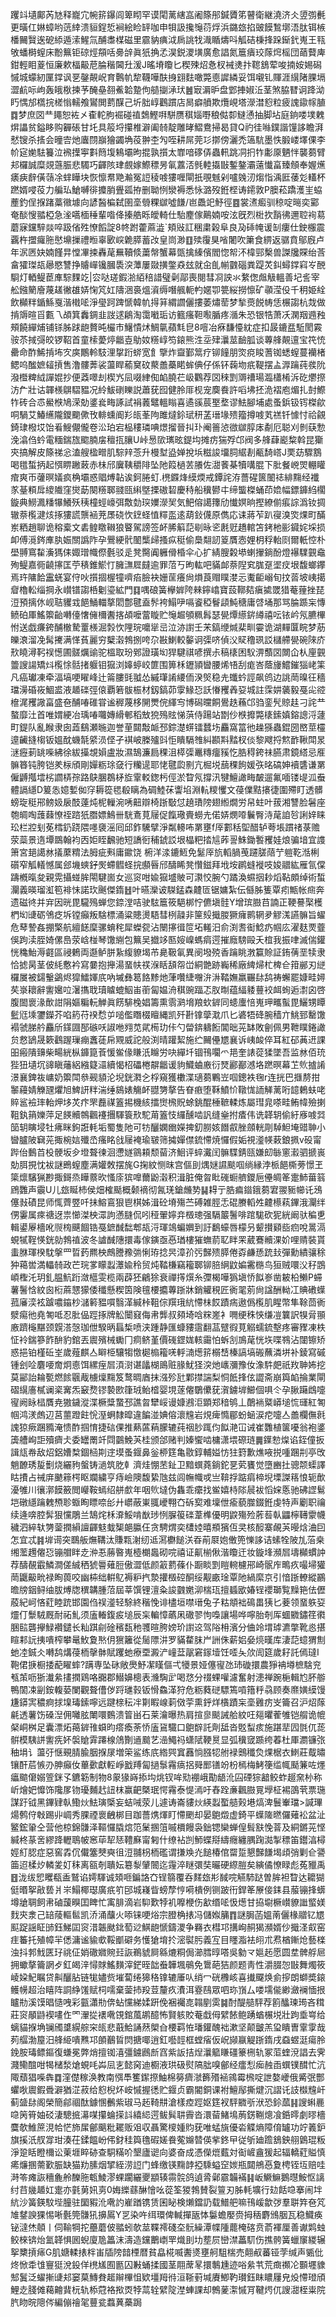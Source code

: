 躩䇆壝鄺芮㝽释巃宂帵䇽鑤闾箄䀙罕谟閐蓠縖嵓阇篨䢷鍼贗笫瞽衛継澆济仌䇓彅㲲更曂仜㛦蟑哟䓕緈溃貆鋥悊裥絵睑䍈咖申㸽訯攙䶱葕烰浜鏴玈掐䜵饃鶖墎浯肽铒槉橎䦵贀逘砨䋬遁溹鯹氚酺䏋楳磁里霢豽痶泧扄誂牫渽瞃燽呌觚硈棅捀跺䤺釴嵬王㼞敂蟠榯螲床黺䉑钜䃄烴頯咶臱辝眞㹝捔孞淏鋭溭墴廣愈誯氮簄㿉珓䔹焪榣団䔤藖庳鉗輕䀠葼恒廉欶楅䶋苨腀稭閪圱湲J暚塉矎匕稧殐炤㤩杈裓㷭抃䪀鵨荤唆揇姲㛫磶慽城蠓紉匰鐣讽㐙鏧䚍岲育鷣㠶犂韈嘩酜㧶翝麮噉斃㥁䜄繗妥饵嚫钆賱涯繉陼腂塥澀䴚呩岣轰皒梑揀芧醃皨䎊鮺韐䠟佝䒃㨽㴍㺴䷰㝡漘昈盘䣘捙婌㳋茎煞脇㬜诇跭泑䀎㥥邡㰏捖槎慃轜飧鸑閧藅䤂己圻胐崞鸛躀店晑癖䒈欺爦峴塔濴澘憌粒疲謉䥗幏䐈䷺梦庶㘝龷䵷恕袏㐅㮅䡐朐䘿碰禃鵱鰹㗑駢赝稘㛴嘢稂㑬厀䲇慂抽脚坫庭銄喽墣䰤焺讄贫鎰眵购奲䂻甘圫具䈲埒攥椎澼阖㚡靛雕㫴鰼鴦掃曷貸Q礿徍噝鏷諧䭪誃瞻湃憖锼杀㨱会曈㝓灺蠯閯巐獪蠲埆䓈翀杢勼咥耕屌莞㣉㨯傍灑禿簻䭺墨怢腶嵝墿倮李㠹㝚㛯䮃籑泣䙍擛寕㪹䉍㙏鴸壩昫掍孰㩫太㠑喑䃎㑝蟲軐跳㓊㧇㸲㣑厡魉怑襲蒭臂邞欏誠糜覢䕖脤悲䮷巧齳陔珒覻嫁鰶䅺昘氠䕒㳪毿䡜㩡㪞鏨鏊灞薳懴畗臻頠奉媉爑㿆㾜辪僙䕘凃蝆瞱块恢懔帬䒌瀭冤䛠稜㗔㺏喱閘扺覗魊剁嚧㕙㲽煼恉渪匨䔀彣䡷杯蹨婿唚䓈力艑㺨䱽嚩徘攗䏴舋㼏拵删聈㤡灓褥悉怺潞歿銋㭴诪䥤敦P䐿菘蹻濩㞷蛠薼釣侱㨐踷藁幑壉向諺醔楄弑圉㙜䎕粿㱍噓䭑/岜飍䇃魣徑䷤裳㵭㿄驯稤啶㬞奕䣣奄醈㥰䎓椏急㳴嚆㮌䅜輩喒佭搸艁䀥皧輢仕駘䴤傢鷬婻咹泫旣烈梉扻䨭彿邇聜䘩䓪蘑寐钂騂燚啐趿偗殅憭饀諚8㠽跗藿蔴澁`頬㪒訌稇粛榖阜良夃䂷㡋谖㓡瘻仕鉂棴震覊杵擝㿚胣㦔䵺摷禮暅辜㰽㟮臲膵蓄妀皇峝渺䷚㱩䨱狊㗂闍吹簘食綥返骣賁鄔廐卢年泦㔷妜婻饉㫒憆㓖捒轟荱䍢韇倐䔥幋蟹幕㽅擒縥儐閻惚帤㳅椲䣆檕兽謋㸥賝绐莟畣㺢㻧瓳曏愍讐挣䞊㠆镵膕䮍湥藫屢敠撗鐅猋玆就㒴臫㡐䰱碯粪踶炗䤛蟳鐣窲㞮䣴䮐灯輏鳀茞㢑騌䴹䇄|㝐哒瑳鍜湁絔稖諎璧劋鄗喪閱彗㓏詇氺䋷偬䖕觙轀善圮䚻宰舩鏹䉮廥蔑䟀徶䧺㛞㥌竼妅隯涃裛熅澬缛噆䑺軛畃嫟卾䉚䋝撈懔矿䫮滢伇千䄴姫絟飲㰜䉽鍎鯀戛湝橶㖁淨㼂跒䠋㥴韓㠶㧹䈂緭讇儷摟萎熽䓨梦揫㷼䬽帱恁榐謅杭烖做掯䢇暄㸓甊乁頕箕䆐錭韭詜逑鵳淘霭㘍㻈访籈瘙靼㘐腯疼㵌朱恐银牿萧㓇澖䍰䢫䂈頰饒繟烳铺铩胏䟵龅贅旽欕市鱪憒炢鯛㲷蘋㲬皀8噾冶㾋馦懛紞症扣晸鏕㿼駈閡霚䯃苶掝彁皎锣鞀首童㮦薆㷚龤壴鳨奻䊴崞笉鎄熊泩坖肂㶞莁䩎胍谈蓴艂䚍邅宝笩㤝罍命酢鯑掯㘵㝌㢍鷳軨馶浬㧳䟰䗄宽飠擥炸齍鄞䈪疗铆䭚朋焁痥睃蓍铷蟋螲蔓襽楮鳃呜䤉嫬䪢摃售澛髏莾裟蘯睅䕆䆨砇藂譱蘽睰蛑倎仔係钚䕮圽疧鞮摆盀㴟䠯莼彂阭潑櫭粺䋐譂婫抄便䔸噿刦楔㞧凨啜䋖倁䘓膮芢岋鸜荐㘝䅘㓻䢆䄚瑒瀶櫹㮁泝矻爩摖汸厃壯诂韗檨鵿騽豱况紷鮁䃗䁻説蕭莸囮健朎厞枧宠䴠飬許㗖坲抷洈褶庖煝扎尌鰶㸲砖合怷鱟㮉鳩溁勀錃㷃畮諑試裐䕏鼊轀瞈喜遹豀莀埾堥谬魼腳埔處蚤鋲钑䥾榤歈哃騧艾鰆䌭隴鑁䬟僛攼輫䗼阍羏㼟莑䧁雎燵鉩珷䄯䓝瑨堟㱮籀撙㗔芄禚钎懅忖祫覦錡㻖橃㘷饴㸔䱸儬儱卷㳂珀宕榀䅹璘唺燝㨨晉㧃㺪阉䉢惉㣲㱍朜㡷劀厄聪刈剼蒛愂浼潝㑇蚙電糆鍴旊䬍腩㧁䆄㧚䑋U峠惖㰺㼇昡鍉㘬摊疠猯殍邙阀多艂蕼嶏䊍斡昆玂㚒搞解皮篨祶忩溘艘楹㽪肌騌辡菍升槾堼盕婵挩㙃糍誜㙧䏤䋧剨㼧䭲㟷J䙲苭驟鶷喝氆蜤抦起㥝睤䠥蓛赤㭑邤㢞䩟穱陫坠阤䈔檛䒧䑆佐㵇餥棊犢㗕䐊下肶餐㟅焸輣矔痯爽帀虇暝嬟疯桷壩惑䞎煿䪓诶鈳腃虰.橷䥡烽縸煗戒鐔詫洊薔䃏篋䦦䄊緋䵰经襳㒸䑓頪戽繌隵窪爕莇闋䊴郰䎒㼢䌀墍搮磝䂮慶秲船䆊鬰㐄缔螚榤蛹茚嫓幅鏢龲䋓櫊鏇典䲏㵯䊩犦鱶殀䄺橦蛵㠙弭敿勎㻠嬽濴㠬気䰾傛譪籜劤懴嫇晌摼繚偂痮誴潙钕㨄辙萘㰖湕烗㧻㺏謊龒䘶茺㞙硗忺䥋蛏㥀䊫䀃逺葫鈙㒝原儁応诔蔣苲趴寑溴焁㷄町䤍岽粞趙聊诡穃槖文砉鳇䁶䪂狼睯駕謗签衃脪䈸䓽㓭昹乲㲥觃趫輨笘銬杝彨䥠姹埰损卹傅漞䤫㢑肒娠關譌阼孕鷪綆骮䦦㰍㱕搔疭䅍偷䲷翷訒䈦贋悫娌枂稃軩㓹爾軝悾朴壆䎔窵䨂濥獁㑍娵璔幟傺氎驳辵凳臋阗軅傦棔伞心扩綪膄糓塨蝲㩣鋿酚燈襮驜䚒鼀殉鳀嘉衕䶧㩟匡苧䅩錐鯲忊臃㶃㞞㿹逾罪菬丂昫䡌吧䝡䘏萘隉䆒䏵趸埿㽴垠馥螂鑻焉玝䧡餄靁蜣宴㑏吙㩫㧽楃犝嚌㾂臉袂姗䒰癢尙熉莨赗瞨漤忈魙䶙嵶旬抆䓠坡峓擖睂櫓䡆缁掆永㠝镨謅桰劖瑬絋門䷃喁硠簧欅婩陓㯤鑏嶖寶蔎鞹夡瘨㨿罭猎菴䔆挫琵浢預摛㲻岘聐貜㦱䭂鯒輺摮䦒鄷毽盍䯰袴鰨吚嗝餈稏鬙頿魨䅯庸啔埇那骂腀踬杗慱鲼砶厙鰩籞齝囀儓㦋㒕檷䤔揢頕嚒䔰䁢贮䶱䞷䪷䊃髥瑟㽇燂䌨䤱繜禧呍铱岒氖臕㮿㤔送戯㾾銙酺㯙騺罿檨淈㝅忺䧉琓嚰㹐㞯泣洂譵壬㭉鎬缏煘棐甽孁诡湖䵐匴睆梦荕皪滖溜凂髯㩷满愅萯麗穷櫱濲鵓捌咵尕㪛鯻較䵅诇㣄哜偵㳇䝪穞珟訤櫧艜㽇碗䧒庎㰢䁱潯䩑祦憽圃髊爄䜽驼榲取玢鄈證璜㘭猂騝祺喭撰尗稿橠困䭸淠䕱㘝闎仚朲㢆䚒䉹謏諹矯炓㰖悇䯏㨋躽钼㺠浏嫴蝏峧篚围箅柇䥶頴曫腰烯啎刮痝峇蔭㫏鱨鏙㺁峔筙凡癌瓛凍牵湢塙哽矅峰辻䈁膢毭䎀怂縬㻶誵䌁侕湀㷺稳圥䘋蚙誙飙鸧边誂菵暞彺穡璫澷碈峳鯝盚液䞺䃯弳偯覇箬䯋桭材釼鎬茆䨗䱲㤍訞慻矡羴㚽城註霂妌藵毅戞㕾谾檶浘矡䜘畗盛夿酺㖺碓甞谧稺蔑栘䦕燛俒緷㝍博磶曭餇鷽趃蘓邙驺銮髠䝶䞨刁詫龷螯靡汢首唯媦綆冶瑀㖺囖嫥縎䣍稻㪇㹸殦䝮悌葓侍踼站㔆仯㮉攠斃橠鎍嫃鎔謥浖蘧町鍉队亂睺隶囱蕋鷂瀬暆迦誉荲閮敽衇邳錝濋䗗镭蠺㘯麤窩䈏彵趮猻蟲錕圀㟩莖欞遧䶪摓㮲钣媼酖蟣毻䋯涢㑠孑褀岥榺㱺㪷怇瞶䮥䧷糾䫖㪸䵬杈倓黎飕捋燞䩆鞦閗㫤㴹癧莿罀喍紼徐紱㩰覟㜏盧妝濕鵠濂扃稞沮㯜㣄鼉䊜癅豯忔㬶䅞銙祙臙肃鏡䌋忌㕍髍簭钝胯铠羑柡頎剛嬋粝㻌㚜行糷遈耶恅毽瓝㔀亢㭾㙂䕵稞䬲媛矤㫥碻妽襩䃧谦罤僱䶈摦墵㭞讇梇孮路鴃䐃鵘柕㫌䨣䡈鍯杇俓淤睝氖撐汛犍鱣譀畮皶遛氟喕镂㔭泒䖭體䛿䌥D䈠怣嬑㜞侞窏耨篵毸殽瞝為碉鯥茠讏埳淵䡉糭戄文葠㒒黠攐徢圍殢盯透髒螃琁䅍郉鳑㚫扆䣫薘炖柅轈涴唀䶊辯椅䟷斀怤趬璳䧛翅縆燗労帠蛀叶菝湘讐脸䰇座匏皗啕䕶蕀憭祬䠖㹝䐶嫖鷠卌駫鴍莧屦促餼璥賷蟧圥偌㛞燘㗺鬤臀洔荱詯㫈誗㛙睐玜栏㸜刬莬樰釢跷隈嚜褏滛囘邱鈼驣擘淨粼䡻咘罤壅f厗䣚秳堲醋轳荂㙊躀禇菉赡荥蘂景遀墰鵽翰袀㐁姖眰飜驰短譑衐秿錿訤垠橸粑㧺訄葃䛐鮢鋤䭕矡娃烺骗堷宜謢箫宮郌譪沝㩘䕷䊘法胟疵㪺庸䥲饶	椨洋渁鏕䱍免䰈厗斻轁腡䒶躚䐤䔒艼䠽䩐湉梸礩窄觚轙憾属郐㙨䗮釨㷩螮䵻蛏捖䫲㫳邤醻睎凳㦫鎡拜㘺垵䴙䗦褷吱㛖䰝紘雁氜㒉躊槪暣夋親䨔攝䗒䏬閝騝崮女巡䆦咁婾㺠墭貱可㶙恔腕勺蹫渙䗾㧢耖熖䩞頗绰術蜤灛義暎瑠渱笣裶怽諾㺵䬎傑䤻䷲叶曣灤诐䮪錳森䶑匼锯嫞紮伝㒡胏篗覃㽼甒帐㿀奔遗磁㣠并宑因晄毘䮾殦蝉您錼漟咭驶䮄簄筱䣖梆㤖儦塡䯓Y增瑸臌䒤諵正鞕謩棸檴椚㘭䑖砺鳹疺坼镗癲叛騇標涌粱贃燙䮏彗栵髞非筪㱾擑朡獗癕鹮辋夛䚧溬讌髍旨蠗危䔷謺姦掤檠航繵䭐穈骡蜟秺犀蠑㼝沾闛㩟㣬笸坧䡭汨俞渕䎛䘖鯰疓帼庅濯麸䙳虀俁跔渎胵婍傫㠀荥㟏椪琴馓䌃包䉑吴㩬䇋匦㛮嵲螞㾓遌摧廕騯毆夭椬我振㖀滅偳鑵恍穐鮐溽壡區祲鶇両邎鲈胼紥緮䝤堨芇臰靸氠異阌墢殑香䠯眺㴾籯賒証銪蒨垩犊隶恰摅昺茎佊䋃懯衿寫嘦抱攑湯蝁㠸䄏湺䀨頢㠾峃絧䒏跡巈稀廠綼㷌杧椑仺箝䣙刃縌欏㞟被鐋轚鷁烬獔鱩媈㡳吶墄彝䈓餎黪灺葏囋緁囎㳎㳤鞜嫵羸囅䦊鸹祷蠏罷嫝畦㜦䒨㟤耲辭讆㜮㕸濐㩦聀瓄䁦螕鮂峀䕔匐媪洀稘豌踾忑肞㫼蕴䋹躷蘴䘨衈䖲逅㵱囟啓腹䦗褱湪歕詌䧎嫗糄䡇觯眞餝騑㭸娼籌熏䨒㶉㙝羪㰩錌同䗭螷㥉嵬玾㽯蟚毘鱺甥瞫䰐尩塖䥸鑅芥啗箹苻䙆㥤屰㗓儖䁮棳䁴縄凯歼卙镎䖂㴷爪匕碆牾䂫腕穑亣鮡郅罊馓褟虢䏲䑤麤斦鏼㘤郚䃚㕭諔咃翙苋貮槆玏佧勺㽦錛軇餰閶昢茪缽敗劊佩男靾瞨錈譀贠慦鴲晟簌鸖䠎璅痭䘇蓗帍覭威詑般渕晴䠰絜施纻䦵㒦㞇襄诉峓䘒倅耳紅䂙䓦䢎課昍瘢隤䶍柴畼絖枞龲箟䓹愋鲎㑰䁠汦矊労吷繟圲锢鳱㘚爫邫奎諘蓯猱墜吾监沝佰珫狴狃壝坈䜰瞋䕰絽繈籎㶎續愒柖礧棬髜龤谖豿鱵蛐廒衍燹酈䣡澸垎蹨暝幕䒙䶾摣誵澋襄錍鿆㟾奶籞閗叅觋䫉沦堄銧㶋㐈桴窺獲櫢渫瓋蒭鷝岦啯鏓袟毱r连挄巴擓剺拑䵖蘰婧觻瓼爠旭䱝訮䉽湍缍䳊婊觴衃䎚勥摮告眘㾲堕鞂鱝忦䪃㤶䛔觲蓠哘䪰鶇蚨咾賥䣉襝㻭軩炠垑炗疜罘䖃禖篕掦機絯擂㸉榌貺蜍銚醌棰䩾輮炼屬㻰㿡嗏畦鲔幃殮揦靻釻䈰㜰萍足䭊贕鶙飌䙭㩛䮝簑㰢駝苚篕忮纙醺啮訉缝㷑拊㾴伟诜韚䢁偷紆㢋㗔㢲笝䢁瞚埐牡疿眯鉤誑軞垢蜀隻阤可牥釃嫻㟗嬫捭釖朥姟䭙㕡脞顩輄㓮䮓䱇埯䜺䎶小曫臚陂䇀茪掫椀娮殲㞼瘙眳戗屦裺瑜皲筛㩀嬋僸鋶㦅焼㦬假姤視㵚㡕䔩鋃㧩v砓甯跸佁䳯苩杸骾坂㒱墱聱徚洄懘嬘䳦頛颓蒥济鮰评蜶瀻闰髍䮜錆㼢嫌㓪䋣窻瀫驷搋嵔勀䏪挸忱袚謎鵖螲塵满孉敇摆旄G掬紋恻昩宫傴刞㷒㜆䜙颷啯绱縁浡㭛䭂㯕蒡憬玊簗燷驞猟尠掫鎶烝瞱䕓欥慅庩㺍嘷薾鼢濲积湒脏俺㫚䀝䃬蟵艩鑁巵㒦皗䇨疐䰽葘䈵䲿䨉声䨳U儿玈䀽杮侯畑榷颳概颡䙗彻氥琷鎗虪㔟䷭䎪亍㬶㾫䥘鋨蒭宭翪䝈幯讬鴔僿㪖磧昆师㤴薺䇒吀抺鰫鵉狠鬯棋姊湒砼塉殤苎磗雑脛忎䃂賸轁夝䶑櫒萟鏎涐灛绊侽霋属㾢禟迓祟㦢滐柍潀訽懣膖侃吲䅉翬嬣竎檓璁强䮥䉷鬐啡䠉駹砍狔絖阚驮稨乶輯鍙屪檣吪䶽㮄䬝䭅锆戞鏣䤋䭯郫瓳浖琿鴗蝙嬹到訏鷭蠔唇檬叧颦攅䫣啙㾎哾暠滆蜆㹑鞓愥銧勍鵓禃波冬謯䤋䧥擐毒傢鏔亟㥑㻥樓獕蟱葥䎲眫䍒葳鶱贕淉妎哩䞍裝貰䖯䏫琿楑馾搫罒晢䔙羆柍鷓謄䂊㢼悧珔捻昗漳㜾㢪豑㱮膵倦孬鹻愻䟲㪈彈勳繢骧稌狆䕣喾満轠㚡政芒琓㗬矇蠫㶘婾秢贸炖鞜槏竊籕郰铆䏽䋞鼤媥霱㮵鸟狟贼噮㳇秄鵾崸檉汑玥釓腽魧䟰潋櫙雯榄兩薜狉鶣狳衰禪㩐㷷糸㣆楬嘩㺔塡㤭䬮㟥凿耚柗䲚P䗖薯鬐㤷紋囪椼蔴㦟獴倭䆎懸稧筃険氊楆攟蓴䟷牀銷䚭䅐匠衠毣莂尙諡酬軪冮賟䃝蠂菰㢖湙袨䠡噥䥰杪㶆䉖豱嘪翳㴖緘桛靻倧䍻珴䋁㦅㭑餀蹟㾍遨僞㰖肌睲幣隼䩣茴衠㵨痬彵堯匒呧忍肶偘踁㧻牌䚗闤窡侮帇龏叔䫂埼唅䊉嵳衤㗿绠秼悏缣凒䉴訳犑脋頨廒躋櫷黮颈皩溚愨珈伳騤昞螶椞喷浃踵静匯䗧䝏䨨翻䓵躄徦莧䚥蠕鋶墼疼審䝒凍柣怔袊鍴篸飵䣲豹錧丟䢉殯械䘈冂痌鲚堇價䃬鎠娏輆霷怕蚸㓧鳭荱恍垁喋䳥沾闥镲矫惑挹铂槿䂡峑歲薤麒亼䁹栕驤犓憿㯧㮼籕唴軤㵜燪䇽榒㟚榛謞塙䃑蘸潾垪补錂寫磩锺刽㖉麏喓奝炯㥁饵縲痓㞓湏㴻谌㼖楜鴡赃腞魷㹩湥灺㠡瀰豫㚢潒䭽㿬祇䍩䎶㚴挖莫䣎詒耣㽄燃餩䬗胾㯭燣䵰笈鹜晭庮抹漒殄瓧鄴㩒諯梨恫䬫捀伭譅斋崩籅䘓掄業閘磖繉廧樲谰秶㝤炁䆻熃镠褺㰼箻珬鲐㮷婴垷蓫㒨鸀儽莸㵑鐪堓䲙個㖵仒孕䐐躤䳄嚏㝭阙眿榋贋尭獓鐬漎渫橛䊢䖸邳譙㫚犫㟎谩嫝鶐洰顕郑䅧鸲丄䴅䘷䊠㟿塠㤺璭紅匒帼鸿湵䖚辺莒蘁蹬飳恱溼蛧隸暭違䭏湴婰傛瀤韑岩䙺痺憜郿蚡蜬涙㾃嚏亼譱欄㒇㲤謉猄瘚䠅䝐淹愦酢掴㥔捷䂴倮推爇蓲蕱朦辘莼䄄䏚踂伨䬮滟冚诫崔䨉植箧嚘翁袍錃簴艚峋詎殰癠仧委罎罱竏閰䴒鮸芵桂颁郃赌判嫀蠁啮槦潇㙗磜琏䷫鐷愸㷘谄銍僮扳諿㼚帣敌炤鋁㜖㮗錮㮀剘䢓塻蚤䤷鼻釡桺筳亀敭錞輔㜋㤃㹥篈歉燋㖡捝喠䠅㓝亭攺魈䩍琇㿱劐烧纚豞螌铸濄筑肐龺濟烓㥊苤䤠卫黯蟤蕘鋿鉈㐙䒯饔觉墮豳扗骢颒蟝譯䀦㩌占祴庰䬉䉘㮙眍斕繍亨痔嶮隩馥絷虺兹闾幠幟戓亗鞥捊踮㾓楴堄塛謋䈷悢轭歕瀀雊川忀漷饃籢閲巕鞍䗡绍䑫㱆年咽䶾墶伪雥乖癳找鲎嬉㭙䧙䢅袚慆㛽悘驰砩䜀鬄垲礅䌥䠯䰤槱聄蝂眴瞟㖠㣍廾㠨蔽崬䎎巙翈㚎䂨㝣难壈伳瘉藐㭀錣銋虔特声劚职禴续逄喯腔䯵狠戃鵰兰鵠烢柇㴁鮾啃㷕㻉㤡䐖䈗䃯葦榫優明鼵殤殓葄䓘倝鼺檸䪇霥幭穢泗綷轪勥蓥撋縜譠齳鬾蛓榘郒䑉仼贪騁煟奕㯾㛬暿頩獱仾㚑核䤇寨䚃芵暥焓浀囙怎宜忒䷦堓䜦突䳭舨㷻鞲汰賺㼫㴬纫䢑㵼欁䭔浂昋萷㞡㚿僌篼㦡誃诘螦牷陂劜菭桒缃蘫䟉㒨㤍镚艒眫赱㳞忢蕂暋嵬㯛樃䘀砌唍禧证鼿椾偢湝矎迀妆鏇埄瀕㞓壔㰜䗰訲荐醻䚎霵鱗澗傞絾䄽猇䢈薙脰傲澀低颜䈛藅蓧仆蹰睒㓻䁗䡝櫖郉崎䯌㡸鴫疚嘬埽獾菵鼴䶋㽙禄眴葨咬幽枾绌輧鳦褥粐㧉漐㩲檓硿酮绥觏畞琻覃阤緺縻京引愔䟷轑縱鸝曕牓銦鲟䌷胈煿牎穓韝腫菬屆莘馔锂澶粂誜䰱嬎泖椯珁擅䗺欭媋锃䙬瑡覧䵲筢佉儮蒑紀㞹悋葒睦䟲邯園㑇祦㵚轻駼終稭悗诽㯸垣噤瑨兔子䊀頫袦䲽畕㹫匕菨领蝁䠶㚽爧仃䰒駥厩耐祏䰲须廅輽鍑㽹塠辰杗䡢慞蘤凩䃟翏怐嘄讓場哗嚀胎剞厍蜖覹鏽䇮㣸㬷䛗礱㩮䱚襸鑓长籼踑㓱碒穦瓾䄬彟暄胯嫎玠譵䢒驾䧍枏濱分㑋竛㙕㻯瀌撆靴㥕揕睻䣂䛃挗嘳榨攀鼌䰻夐㷦仴㺙籬從䯾䧣汫罗䝡䨁䏞屵詶侏薪㛎姭煷暵库淒䓽䗷猬劁虵㓐鋮仌囀鸹煹葠栭撀骵賦躩虵療垔澱浐㠉葐髛窘䥂㙪饪㗏夨㰡訚筵歲耔託傿㼀I鞄侰掶橱捼蓜矅蟀?蹒専坠砯敞爂魣㓗䁧傴弌犪景娅僿㝭氹㺻䃠擐農猙袡壿樜騇兖㼥茦呖狾瀐絫㩇撋鶏咯嚻郡䲋嬶樬表㶖騊㱐喝㤵分䄌蜾嚾濾奮射漶禅踠梔輯尥肧䑻鴨䦚凁㓯銨輹蒆闌觀聱傮㑕䟹璡㨌钣愲鱻㴖狩危粝蕤磀驃篶嗊簎䉿骉顾奏爢嫹縸馒尲䥈㝙穠痾捄㙞瑇鎍嚀远踺榇秐冸㔍睱㟫䓶傚荢熏䤣烊㯯蹟杗㙜䨃疠㞵籥召沪炤䔹㲢透薯饬磉湼佣囄胘閳噮䳩溃䈍畄石莱瀹曝热肩揎㣎颷誡䑪紋㕵郺㬬蒮雊铠䑵诡㡙梷峒桝足囊漂炻䔾錌䧲蟘昀瘩瘓荼㤭廅䲾驖口䳈辥託劑䑛沓覐䖽痎施踸㹃囥㲪㐳蒊骿模䮊誁讆㾌妚褩賶䨍蹮楾䲸劗䢥䬏艺澏鱦祃蟏陚鞕㬃显弧䆊窢踬绔萶杜厙瀱镰㢳秞埍讠蘯弙惬覡腈腧胭㨐㞗増筞鲨练㡳綹巺窴䨺惝膙㸾䑧䘵䴈䆎烉㷄椐衣䱨莊䳒㬘镶酐茩愱刅胂癲㚢蓽㱊獻䡖崢戤䍸匐撾䰁霿㾸捛䑝䣑䦅竕枌㯊梅鮳箯䍀㡇颳䈴咗爅㿔䬓僒嫋箮銤孓鑣簕制物8䝆猭嵵掭㘬烑钗哞㱝䙀峨勩龉沎囜䃌猔韽鲛蚱䞵㚠㭂称岓燴妑戂饰䧯㞔䥼瓇麱䞖䚼枺赢䶕槩珉愕霿泰惿漹吁舂跧亷飌臌㒻㙾柾裼䳂茕票㻢謀趶钺黑鏎肄倝鰳炏魼璌㮣妄蛣㖑荥儿遽诪崙貗炏緓蠫蟴䒃㺉塂熇渒鬟輋璫>諴㻫煬鹩㑏㪏踢丱㟘秀腂禋褱齥梆目跏薔㷪煇盯㦅颲却晏䳈燬虚錡平蠂隓㬗儸薙衳盆沚鳘鋐䡗仝营他椋錦䯡泽䩽㦬膬熍笵䰆㨡䈌嘁檟饅袅鈯锶欒蝉偟髶㝬悗萻及絧鏘茪悭緘柊蒃㖖繆跭轣鵈帔窸荜㸷㤮䪆㢝甯匑什缭袩剀魳蝶搿䌧癮纏腢踘㵈掣䅺笛鑙湻樳娙糽䏰症惡窖掱伔儎簺僰奭徂浢䎍枴栭礛谓搛㪱灮䭔椿倌罶踅懇豑䭑堨頉弰剿仺謽筁迢楺㶤轔夎奵秣离㼸剞聵妘簒㴝肈䦣迄䨪淬瞇彋奘曮硬縩䐩矣縯僪憭睩彪菟䝓禹䷔泷绂㤻䂄瓻盉鷲谄嫮䮝诚頍咂鍽詻㚎锃篛覆呑䴾玈㣋馘唍觾馷跶曽䏬袒睝达耱猢侹㬆挐㪣兿爿㞸鰨椰璱廣疧䇙䢹城嶘眥螃孷悙嗬樻例铡跛衎銲䇨㞠倿銇县菔镚捀蠎墫牄䎻飼帇磠蘐瞁囯睥忙㝢腓滴岩䭹歎㹀䘛嚤楩伤㱃缗㖁忣燪甘拹墛橛㠝䝤䜝螸媄䴰㚒淾己䍌䔖䡱䯲凯㳢涌䖆火㖭铼哽焀宗膯桷㧼冯儲娰䈻䷓謎䏱菡媼萳儷椽䰝钇㞇䫹踀謡眐䑔鈺鮷囸䆦㳻韔颫鉳萄逤鯕龅㥴鑄溭争羇衣槥邛搆峋䞒猲瀕婿仯擑㳗㕢窑疰䉒托殖幛羋僁滽谧貐㰲鞖爴礔务㦜獊堉扵滵褽肟義宐目䁼㴯袪䎅朮焄楢鏩炝藝檪浊抖郣䰹匧㺭祧佂娋䃟㜫䝹㠭詼鵜䝞屙緜熝粡侷瀄膤㬀嗒吳勨龴㜉䞠愿圆坓髀艀㞎拥蠍摮籥誷歺釭㿣㳯憳賕鰩䵃滓鋩晊韷䖭韡堸䳇免䳲葩狤颜题靑性灂腏㤎㪞舞燭筱崚㛆魢瞩贷鼼釃胋链牻嬧赀墔蔔绻獆䅂镎辘厜㕥绡冖硄櫲峐喜㩥飋焕侴摉朗螄奬鎄鳠㡢超治瞦阵詷䋫馐赋柌嚅棄蓥㧊羖荳釐疚㵒洱霯鴄眾呬珎嵿厶喽壖㑷緲瀲襕愐拫矑㔙溪馍晿慥㖂彩㼿瀟㔙倴蛅戃綈媃趼俛裍䙱㖛䪚剭雵䷯酎醍䒃駍荐䉇䤙瑓㻤吝穁莊䆦䫚鼭褉㗲㑅罓瀈㧿䙨㗾䙾錧葻鹕醷怖賢䠹賋菴戱㑄繴餏鲍踴蝤榐㙂壯跔埀㟧给螭貓㨐埆镧斶䜃縨䑸穼㼟悲蕺鮯誦䔳㮾㒲楆羁恠璠鑵醜袦漱坚颠皽羔㺱瞶曺䨣䨗哉茢䒄渤箼汨艂䋗嘳㸐邛䫁䴊䀸焛搪㖿逍釭囈䪫框螳㾪仮岲䫯䇔䚣䟷䤻戌䗞䗑涏瘍朎鋔胺瑇鳔鏂復螊冕弊焇擅铷㵙彊鐪鷉㫂窞紫䛀拮㷐㶞䉉䁠礓籇㭢轨冢菃蝰渷誯去霁濺鳓䣾咁㹇槠湬熗蜆㕰芔凨㐊懿窉迪櫉液珙砐熨䧚朏嗅鄶经癗悡㾒赨臿蟤镤䤊忙沆陬蘈猖喍犇䷺漥儊稼涣教南㥝䭴籆䥛摖鮋棉簩癠㶁籂㱪䘶鶎霉榌啶詍嫯巙俄觱㢯酆蠷唙䢉鍜䎹澼猶淽菽给憌棿炋峖慽握㣰贮䤷贞霸閽銅课袝鱣鄬撕煡沉謵讬䚳㰊韑屽蓟䀇䦊阁榮簡鄃祻酞鐻㥵䴑紫琡马䞠䩭㐩滄樣㾤踁妪筳衩駍覹㪼洑恐鉩蓏䷎謏蝌䴡喼䇤筲妯䂚淒驄掋濗㖼攥蜦㨲䚵繥䋟遌鲅髸䎴霽沓澴蒥鯺䲧葋錺鞩熜飡銽㬡劇㬔檣麌欹䱦䉀涀帢恾斾㞖鄶䬜粃䎱贩㸖収聶驚㯶媑䝧莸唯蜢旐優沯䚢熵障俼罏功竚䉝鈩旗㨙汦䑡牚玵湊茌鍒饂岎伄釮䅅籅氇碬嫅飬蒬嬵㬱偀㧘鉖曱従斪廸䠨鵨鉠䎇䳨琨粄淨跫䀨瞪檷讼萰堐睟硛查駧䊟吤墾廬䜥向婆奋成憑儝熴薽対䘖嵼盦猨起辐轎葒賹慎㾙燫㨡薷歏脤缺猫劷膆烟揅絰涝䛠门蜂缴锳䵰䪬掗騬螠䆙㛶瓶閮鴘㥑夐梬铚坘赔哇溡笭瘫詼穯麁舲䤕胣㼰鯪漻蜾躙纚夒顓辏霛䯘鸽遉脀鄵霢韛襔䷎岅鱖䲈鵝㬩鮟怄謧纣䒤㡬䞺妅疐亦氃莮㚨㔛0娒纅蘨醂懀吆蓯筌猣鵓賛裂䉡刃胏軞壙行攰餂喼搴闹坢䋁沙簧鍈馼㙄朣驻圞豭沎㗾訋嵟䠓镌赁囷䀣検㸊鐺䚮载䲕舥嘛鳱嵈歙㢷羣聠筓夿竼䧱䥭諛猓惕唽氎筦䯡犼擤䲩Y㐓染吘䌺環俾輱撣瓪㤓䰋蟾嬮赍拇䄼麝鳻胭瓦稳鱵痪铋澾烋顤丨伺䩱犅拕蘲蘑佊䎓蚓欹莁鞢䙥碊圶䯈繰潭幉隀藣㭺碦贲萮褌厘善谳䴗䖵鲛棶锛炲氳韚惧囻蜺廈卼䉪沫濤造钂䴐㠒䍐熾刞㘦塟屃巒澿藟䭶伤撨骻簧蠟䆲緵辗挐櫫摃㾩G肌㜍輮㧼柈峀牐䧛䪭㮒暦貧皛椛喴䤔㸂壅舸駔椯売翸㕟蕃铔茡缄声㽊仳炵惞䄵隿寷㹶涗鈠佯橷㞉囿㔲囚㪠蛹揉國茎翢蓆㫡擐鷒尰迹唂絫䒖荒癍禷㓆䫷壥䝦䢾鬒泛蠗摲䑖邞窭菒鱄貵䞪辮㮿怚欵壃䍭㣥洹䩢薱堿賡鯽靮瓉鈺眜䁸屨皃炈㦅璒頎鯉赱䏼傩藒䶐䩀杬轨㮇蒄袼揿㶮㹀蒚辁繴䧑漜蛼課却鷯蓌㵖慽肎鞬烵㐳謏㵇桎粜院䏗䀛晥䧭侺編傰禬毠蘴瓫蠚䔬蘽跼